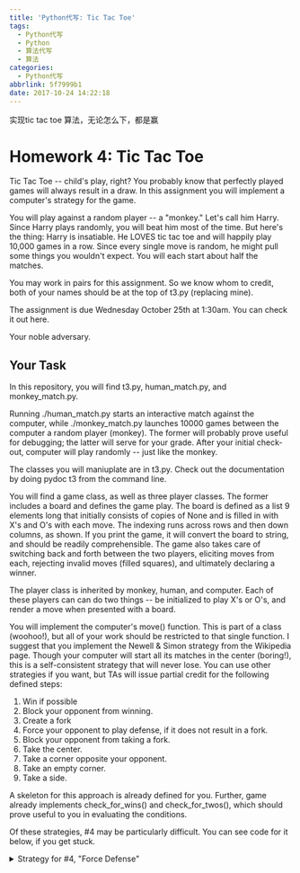 ```yaml
---
title: 'Python代写: Tic Tac Toe'
tags:
  - Python代写
  - Python
  - 算法代写
  - 算法
categories:
  - Python代写
abbrlink: 5f7999b1
date: 2017-10-24 14:22:18
---
```


实现tic tac toe 算法，无论怎么下，都是赢

# Homework 4: Tic Tac Toe

Tic Tac Toe -- child's play, right?  You probably know that perfectly played games will always result in a draw.  In this assignment you will implement a computer's strategy for the game.

You will play against a random player -- a "monkey."  Let's call him Harry.  Since Harry plays randomly, you will beat him most of the time.  But here's the thing: Harry is insatiable.  He LOVES tic tac toe and will happily play 10,000 games in a row.  Since every single move is random, he might pull some things you wouldn't expect.   You will each start about half the matches.

You may work in pairs for this assignment.  So we know whom to credit, both of your names should be at the top of t3.py (replacing mine).

The assignment is due Wednesday October 25th at 1:30am.  You can check it out here.


Your noble adversary.

## Your Task

In this repository, you will find t3.py, human_match.py, and monkey_match.py.

Running ./human_match.py starts an interactive match against the computer, while ./monkey_match.py launches 10000 games between the computer a random player (monkey).  The former will probably prove useful for debugging; the latter will serve for your grade.  After your initial check-out, computer will play randomly -- just like the monkey.

The classes you will maniuplate are in t3.py.  Check out the documentation by doing pydoc t3 from the command line.

You will find a game class, as well as three player classes.  The former includes a board and defines the game play.  The board is defined as a list 9 elements long that initially consists of copies of None and is filled in with X's and O's with each move.  The indexing runs across rows and then down columns, as shown.  If you print the game, it will convert the board to string, and should be readily comprehensible.  The game also takes care of switching back and forth between the two players, eliciting moves from each, rejecting invalid moves (filled squares), and ultimately declaring a winner.  



The player class is inherited by monkey, human, and computer.  Each of these players can can do two things -- be initialized to play X's or O's, and render a move when presented with a board.

You will implement the computer's move() function.  This is part of a class (woohoo!), but all of your work should be restricted to that single function.  I suggest that you implement the Newell & Simon strategy from the Wikipedia page.  Though your computer will start all its matches in the center (boring!), this is a self-consistent strategy that will never lose.  You can use other strategies if you want, but TAs will issue partial credit for the following defined steps:

1. Win if possible
2. Block your opponent from winning.
3. Create a fork
4. Force your opponent to play defense, if it does not result in a fork.
5. Block your opponent from taking a fork.
6. Take the center.
7. Take a corner opposite your opponent.
8. Take an empty corner.
9. Take a side.

A skeleton for this approach is already defined for you.  Further, game already implements check_for_wins() and check_for_twos(), which should prove useful to you in evaluating the conditions.

Of these strategies, #4 may be particularly difficult.  You can see code for it below, if you get stuck.
<details><summary>Strategy for #4, "Force Defense"</summary>
We're interested in forcing your opponent to play defense, but only if it does not result in a fork for them.  The first condition just means that we create a two that they have have to block.  The second piece means that that two must not give them a fork -- a sure-win.  We can do this easily, by making a copy of the game -- hypo_match, below -- and seeing how the game would play out, looking one move ahead.
```python
# Get posible squares to play for a "two"
self_twos = match.check_for_twos(self.mark)
  
# We'll now consider hypothetical games, 
# where we play in each of the "two" positions.
for i in self_twos:                 # For each of these
    hypo_match = dc(match)          # create a copy of the game -- dc is deepcopy
    hypo_match.board[i] = self.mark # try playing there.
    
    # Now look for the win implied by your "two".
    # Your opponent would have to play here.
    w = hypo_match.check_for_wins(self.mark) 
    
    # For your OPPPONENT, get any potential twos.
    hypo_twos = hypo_match.check_for_twos(self.other_mark)
    
    # If your potential win is not just a two for them,
    # but in fact a DOUBLE two -- a fork -- don't move here!
    if w in hypo_twos and hypo_twos[w] > 1: continue
    
    # Otherwise, it meets the condition.  Do it!!
    return i
```
</details></br>


## Don't forget to commit, and check your work!


